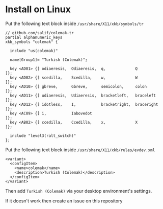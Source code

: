 # Install on Linux

Put the following text block inside `/usr/share/X11/xkb/symbols/tr`

```
// github.com/salif/colemak-tr
partial alphanumeric_keys
xkb_symbols "colemak" {

  include "us(colemak)"

  name[Group1]= "Turkish (Colemak)";

  key <AD01> {[ odiaeresis,  Odiaeresis,  q,             Q          ]};
  key <AD02> {[ scedilla,    Scedilla,    w,             W          ]};
  key <AD10> {[ gbreve,      Gbreve,      semicolon,     colon      ]};
  key <AD11> {[ udiaeresis,  Udiaeresis,  bracketleft,   braceleft  ]};
  key <AD12> {[ idotless,    I,           bracketright,  braceright ]};
  key <AC09> {[ i,           Iabovedot                              ]};
  key <AB02> {[ ccedilla,    Ccedilla,    x,             X          ]};

  include "level3(ralt_switch)"
};
```

Put the following text block inside `/usr/share/X11/xkb/rules/evdev.xml`

```
<variant>
  <configItem>
    <name>colemak</name>
    <description>Turkish (Colemak)</description>
  </configItem>
</variant>
```

Then add `Turkish (Colemak)` via your desktop environment's settings.

If it doesn't work then create an issue on this repository
